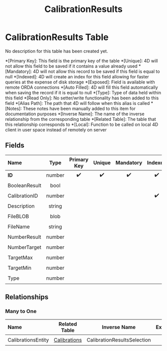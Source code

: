 ﻿---
layout: default
title: CalibrationResults
parent: Tables
---
# CalibrationResults Table
No description for this table has been created yet.

*[Primary Key]: This field is the primary key of the table
*[Unique]: 4D will not allow this field to be saved if it contains a value already used
*[Mandatory]: 4D will not allow this record to be saved if this field is equal to null
*[Indexed]: 4D will create an index for this field allowing for faster queries at the expense of disk storage
*[Exposed]: Field is available with remote ORDA connections
*[Auto Filled]: 4D will fill this field automatically when saving the record if it is equal to null
*[Type]: Type of data held within this field
*[Read Only]: No setter/write functionality has been added to this field
*[Alias Path]: The path that 4D will follow when this alias is called
*[Notes]: These notes have been manually added to this item for documentation purposes
*[Inverse Name]: The name of the inverse relationship from the corresponding table
*[Related Table]: The table that this relationship corresponds to
*[Local]: Function to be called on local 4D client in user space instead of remotely on server
## Fields

|Name|Type|Primary Key|Unique|Mandatory|Indexed|Exposed|Auto Filled|Notes|
|:---|:---:|:---:|:---:|:---:|:---:|:---:|:---:|:---:|
|**ID**|number|✔️|✔️|✔️|✔️|✔️|✔️||
|BooleanResult|bool|||||✔️|||
|CalibrationID|number||||✔️|✔️|||
|Description|string|||||✔️|||
|FileBLOB|blob|||||✔️|||
|FileName|string|||||✔️|||
|NumberResult|number|||||✔️|||
|NumberTarget|number|||||✔️|||
|TargetMax|number|||||✔️|||
|TargetMin|number|||||✔️|||
|Type|number|||||✔️|||

## Relationships
### Many to One

|Name|Related Table|Inverse Name|Exposed|Notes|
|:---|:---:|:---:|:---:|:---:|
|CalibrationsEntity|[Calibrations](Calibrations.md)|CalibrationResultsSelection|✔️||